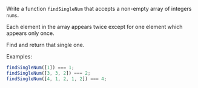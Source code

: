 Write a function `findSingleNum` that accepts a non-empty array of integers `nums`.

Each element in the array appears twice except for one element which appears only once.

Find and return that single one.

Examples:

```js
findSingleNum([1]) === 1;
findSingleNum([3, 3, 2]) === 2;
findSingleNum([4, 1, 2, 1, 2]) === 4;
```
